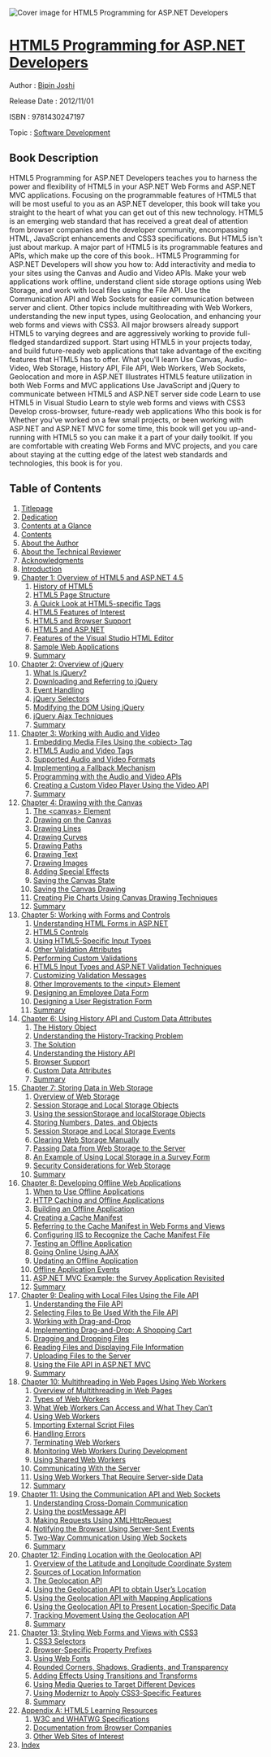 ![Cover image for HTML5 Programming for ASP.NET Developers](https://imgdetail.ebookreading.net/cover/cover/software_development/EB9781430247197.jpg)

[HTML5 Programming for ASP.NET Developers](https://ebookreading.net/view/book/HTML5+Programming+for+ASP.NET+Developers-EB9781430247197_1.html "HTML5 Programming for ASP.NET Developers")
====================================================================================================================

Author : [Bipin Joshi](https://ebookreading.net/search/author/Bipin+Joshi)

Release Date : 2012/11/01

ISBN : 9781430247197

Topic : [Software Development](https://ebookreading.net/search/category/software-development)

Book Description
-----------------

HTML5 Programming for ASP.NET Developers teaches you to harness the power and flexibility of HTML5 in your ASP.NET Web Forms and ASP.NET MVC applications. Focusing on the programmable features of HTML5 that will be most useful to you as an ASP.NET developer, this book will take you straight to the heart of what you can get out of this new technology.
HTML5 is an emerging web standard that has received a great deal of attention from browser companies and the developer community, encompassing HTML, JavaScript enhancements and CSS3 specifications. But HTML5 isn't just about markup. A major part of HTML5 is its programmable features and APIs, which make up the core of this book..
HTML5 Programming for ASP.NET Developers will show you how to:
Add interactivity and media to your sites using the Canvas and Audio and Video APIs.
Make your web applications work offline, understand client side storage options using Web Storage, and work with local files using the File API.
Use the Communication API and Web Sockets for easier communication between server and client.
Other topics include multithreading with Web Workers, understanding the new input types, using Geolocation, and enhancing your web forms and views with CSS3. All major browsers already support HTML5 to varying degrees and are aggressively working to provide full-fledged standardized support. Start using HTML5 in your projects today, and build future-ready web applications that take advantage of the exciting features that HTML5 has to offer.
What you'll learn
Use Canvas, Audio-Video, Web Storage, History API, File API, Web Workers, Web Sockets, Geolocation and more in ASP.NET
Illustrates HTML5 feature utilization in both Web Forms and MVC applications
Use JavaScript and jQuery to communicate between HTML5 and ASP.NET server side code
Learn to use HTML5 in Visual Studio
Learn to style web forms and views with CSS3
Develop cross-browser, future-ready web applications
Who this book is for
Whether you've worked on a few small projects, or been working with ASP.NET and ASP.NET MVC for some time, this book will get you up-and-running with HTML5 so you can make it a part of your daily toolkit.  If you are comfortable with creating Web Forms and MVC projects, and you care about staying at the cutting edge of the latest web standards and technologies, this book is for you.
              
Table of Contents
-----------------

1. [Titlepage](https://ebookreading.net/view/book/HTML5+Programming+for+ASP.NET+Developers-EB9781430247197_2.html)
1. [Dedication](https://ebookreading.net/view/book/HTML5+Programming+for+ASP.NET+Developers-EB9781430247197_4.html)
1. [Contents at a Glance](https://ebookreading.net/view/book/HTML5+Programming+for+ASP.NET+Developers-EB9781430247197_5.html#contents_at_a_glanc)
1. [Contents](https://ebookreading.net/view/book/HTML5+Programming+for+ASP.NET+Developers-EB9781430247197_6.html#contents)
1. [About the Author](https://ebookreading.net/view/book/HTML5+Programming+for+ASP.NET+Developers-EB9781430247197_7.html#about_the_author)
1. [About the Technical Reviewer](https://ebookreading.net/view/book/HTML5+Programming+for+ASP.NET+Developers-EB9781430247197_8.html#about_the_technical)
1. [Acknowledgments](https://ebookreading.net/view/book/HTML5+Programming+for+ASP.NET+Developers-EB9781430247197_9.html#acknowledgments)
1. [Introduction](https://ebookreading.net/view/book/HTML5+Programming+for+ASP.NET+Developers-EB9781430247197_10.html#introduction)
1. [Chapter 1: Overview of HTML5 and ASP.NET 4.5](https://ebookreading.net/view/book/HTML5+Programming+for+ASP.NET+Developers-EB9781430247197_11.html#ch1)
    1. [History of HTML5](https://ebookreading.net/view/book/HTML5+Programming+for+ASP.NET+Developers-EB9781430247197_11.html#s001-0)
    1. [HTML5 Page Structure](https://ebookreading.net/view/book/HTML5+Programming+for+ASP.NET+Developers-EB9781430247197_11.html#s001-1)
    1. [A Quick Look at HTML5-specific Tags](https://ebookreading.net/view/book/HTML5+Programming+for+ASP.NET+Developers-EB9781430247197_11.html#s001-2)
    1. [HTML5 Features of Interest](https://ebookreading.net/view/book/HTML5+Programming+for+ASP.NET+Developers-EB9781430247197_11.html#s001-3)
    1. [HTML5 and Browser Support](https://ebookreading.net/view/book/HTML5+Programming+for+ASP.NET+Developers-EB9781430247197_11.html#s001-14)
    1. [HTML5 and ASP.NET](https://ebookreading.net/view/book/HTML5+Programming+for+ASP.NET+Developers-EB9781430247197_11.html#s001-17)
    1. [Features of the Visual Studio HTML Editor](https://ebookreading.net/view/book/HTML5+Programming+for+ASP.NET+Developers-EB9781430247197_11.html#s001-18)
    1. [Sample Web Applications](https://ebookreading.net/view/book/HTML5+Programming+for+ASP.NET+Developers-EB9781430247197_11.html#s001-25)
    1. [Summary](https://ebookreading.net/view/book/HTML5+Programming+for+ASP.NET+Developers-EB9781430247197_11.html#s001-28)
1. [Chapter 2: Overview of jQuery](https://ebookreading.net/view/book/HTML5+Programming+for+ASP.NET+Developers-EB9781430247197_12.html#ch2)
    1. [What Is jQuery?](https://ebookreading.net/view/book/HTML5+Programming+for+ASP.NET+Developers-EB9781430247197_12.html#s001-29)
    1. [Downloading and Referring to jQuery](https://ebookreading.net/view/book/HTML5+Programming+for+ASP.NET+Developers-EB9781430247197_12.html#s001-34)
    1. [Event Handling](https://ebookreading.net/view/book/HTML5+Programming+for+ASP.NET+Developers-EB9781430247197_12.html#s001-35)
    1. [jQuery Selectors](https://ebookreading.net/view/book/HTML5+Programming+for+ASP.NET+Developers-EB9781430247197_12.html#s001-37)
    1. [Modifying the DOM Using jQuery](https://ebookreading.net/view/book/HTML5+Programming+for+ASP.NET+Developers-EB9781430247197_12.html#s001-41)
    1. [jQuery Ajax Techniques](https://ebookreading.net/view/book/HTML5+Programming+for+ASP.NET+Developers-EB9781430247197_12.html#s001-42)
    1. [Summary](https://ebookreading.net/view/book/HTML5+Programming+for+ASP.NET+Developers-EB9781430247197_12.html#s001-45)
1. [Chapter 3: Working with Audio and Video](https://ebookreading.net/view/book/HTML5+Programming+for+ASP.NET+Developers-EB9781430247197_13.html#ch3)
    1. [Embedding Media Files Using the &lt;object&gt; Tag](https://ebookreading.net/view/book/HTML5+Programming+for+ASP.NET+Developers-EB9781430247197_13.html#s001-46)
    1. [HTML5 Audio and Video Tags](https://ebookreading.net/view/book/HTML5+Programming+for+ASP.NET+Developers-EB9781430247197_13.html#s001-50)
    1. [Supported Audio and Video Formats](https://ebookreading.net/view/book/HTML5+Programming+for+ASP.NET+Developers-EB9781430247197_13.html#s001-53)
    1. [Implementing a Fallback Mechanism ](https://ebookreading.net/view/book/HTML5+Programming+for+ASP.NET+Developers-EB9781430247197_13.html#s001-54)
    1. [Programming with the Audio and Video APIs](https://ebookreading.net/view/book/HTML5+Programming+for+ASP.NET+Developers-EB9781430247197_13.html#s001-57)
    1. [Creating a Custom Video Player Using the Video API](https://ebookreading.net/view/book/HTML5+Programming+for+ASP.NET+Developers-EB9781430247197_13.html#s001-58)
    1. [Summary](https://ebookreading.net/view/book/HTML5+Programming+for+ASP.NET+Developers-EB9781430247197_13.html#s001-64)
1. [Chapter 4: Drawing with the Canvas](https://ebookreading.net/view/book/HTML5+Programming+for+ASP.NET+Developers-EB9781430247197_14.html#ch4)
    1. [The &lt;canvas&gt; Element](https://ebookreading.net/view/book/HTML5+Programming+for+ASP.NET+Developers-EB9781430247197_14.html#s001-65)
    1. [Drawing on the Canvas](https://ebookreading.net/view/book/HTML5+Programming+for+ASP.NET+Developers-EB9781430247197_14.html#s001-66)
    1. [Drawing Lines](https://ebookreading.net/view/book/HTML5+Programming+for+ASP.NET+Developers-EB9781430247197_14.html#s001-67)
    1. [Drawing Curves](https://ebookreading.net/view/book/HTML5+Programming+for+ASP.NET+Developers-EB9781430247197_14.html#s001-69)
    1. [Drawing Paths](https://ebookreading.net/view/book/HTML5+Programming+for+ASP.NET+Developers-EB9781430247197_14.html#s001-72)
    1. [Drawing Text](https://ebookreading.net/view/book/HTML5+Programming+for+ASP.NET+Developers-EB9781430247197_14.html#s001-73)
    1. [Drawing Images](https://ebookreading.net/view/book/HTML5+Programming+for+ASP.NET+Developers-EB9781430247197_14.html#s001-74)
    1. [Adding Special Effects](https://ebookreading.net/view/book/HTML5+Programming+for+ASP.NET+Developers-EB9781430247197_14.html#s001-75)
    1. [Saving the Canvas State](https://ebookreading.net/view/book/HTML5+Programming+for+ASP.NET+Developers-EB9781430247197_14.html#s001-80)
    1. [Saving the Canvas Drawing](https://ebookreading.net/view/book/HTML5+Programming+for+ASP.NET+Developers-EB9781430247197_14.html#s001-82)
    1. [Creating Pie Charts Using Canvas Drawing Techniques](https://ebookreading.net/view/book/HTML5+Programming+for+ASP.NET+Developers-EB9781430247197_14.html#s001-87)
    1. [Summary](https://ebookreading.net/view/book/HTML5+Programming+for+ASP.NET+Developers-EB9781430247197_14.html#s001-94)
1. [Chapter 5: Working with Forms and Controls](https://ebookreading.net/view/book/HTML5+Programming+for+ASP.NET+Developers-EB9781430247197_15.html#ch5)
    1. [Understanding HTML Forms in ASP.NET](https://ebookreading.net/view/book/HTML5+Programming+for+ASP.NET+Developers-EB9781430247197_15.html#s001-95)
    1. [HTML5 Controls](https://ebookreading.net/view/book/HTML5+Programming+for+ASP.NET+Developers-EB9781430247197_15.html#s001-98)
    1. [Using HTML5-Specific Input Types](https://ebookreading.net/view/book/HTML5+Programming+for+ASP.NET+Developers-EB9781430247197_15.html#s001-99)
    1. [Other Validation Attributes](https://ebookreading.net/view/book/HTML5+Programming+for+ASP.NET+Developers-EB9781430247197_15.html#s001-109)
    1. [Performing Custom Validations ](https://ebookreading.net/view/book/HTML5+Programming+for+ASP.NET+Developers-EB9781430247197_15.html#s001-113)
    1. [HTML5 Input Types and ASP.NET Validation Techniques](https://ebookreading.net/view/book/HTML5+Programming+for+ASP.NET+Developers-EB9781430247197_15.html#s001-114)
    1. [Customizing Validation Messages](https://ebookreading.net/view/book/HTML5+Programming+for+ASP.NET+Developers-EB9781430247197_15.html#s001-118)
    1. [Other Improvements to the &lt;input&gt; Element](https://ebookreading.net/view/book/HTML5+Programming+for+ASP.NET+Developers-EB9781430247197_15.html#s001-121)
    1. [Designing an Employee Data Form](https://ebookreading.net/view/book/HTML5+Programming+for+ASP.NET+Developers-EB9781430247197_15.html#s001-128)
    1. [Designing a User Registration Form](https://ebookreading.net/view/book/HTML5+Programming+for+ASP.NET+Developers-EB9781430247197_15.html#s001-135)
    1. [Summary](https://ebookreading.net/view/book/HTML5+Programming+for+ASP.NET+Developers-EB9781430247197_15.html#s001-142)
1. [Chapter 6: Using History API and Custom Data Attributes](https://ebookreading.net/view/book/HTML5+Programming+for+ASP.NET+Developers-EB9781430247197_16.html#ch6)
    1. [The History Object](https://ebookreading.net/view/book/HTML5+Programming+for+ASP.NET+Developers-EB9781430247197_16.html#s001-143)
    1. [Understanding the History-Tracking Problem](https://ebookreading.net/view/book/HTML5+Programming+for+ASP.NET+Developers-EB9781430247197_16.html#s001-144)
    1. [The Solution](https://ebookreading.net/view/book/HTML5+Programming+for+ASP.NET+Developers-EB9781430247197_16.html#s001-147)
    1. [Understanding the History API](https://ebookreading.net/view/book/HTML5+Programming+for+ASP.NET+Developers-EB9781430247197_16.html#s001-150)
    1. [Browser Support](https://ebookreading.net/view/book/HTML5+Programming+for+ASP.NET+Developers-EB9781430247197_16.html#s001-151)
    1. [Custom Data Attributes](https://ebookreading.net/view/book/HTML5+Programming+for+ASP.NET+Developers-EB9781430247197_16.html#s001-152)
    1. [Summary](https://ebookreading.net/view/book/HTML5+Programming+for+ASP.NET+Developers-EB9781430247197_16.html#s001-157)
1. [Chapter 7: Storing Data in Web Storage](https://ebookreading.net/view/book/HTML5+Programming+for+ASP.NET+Developers-EB9781430247197_17.html#ch7)
    1. [Overview of Web Storage](https://ebookreading.net/view/book/HTML5+Programming+for+ASP.NET+Developers-EB9781430247197_17.html#s001-158)
    1. [Session Storage and Local Storage Objects](https://ebookreading.net/view/book/HTML5+Programming+for+ASP.NET+Developers-EB9781430247197_17.html#s001-159)
    1. [Using the sessionStorage and localStorage Objects](https://ebookreading.net/view/book/HTML5+Programming+for+ASP.NET+Developers-EB9781430247197_17.html#s001-160)
    1. [Storing Numbers, Dates, and Objects](https://ebookreading.net/view/book/HTML5+Programming+for+ASP.NET+Developers-EB9781430247197_17.html#s001-161)
    1. [Session Storage and Local Storage Events](https://ebookreading.net/view/book/HTML5+Programming+for+ASP.NET+Developers-EB9781430247197_17.html#s001-162)
    1. [Clearing Web Storage Manually](https://ebookreading.net/view/book/HTML5+Programming+for+ASP.NET+Developers-EB9781430247197_17.html#s001-163)
    1. [Passing Data from Web Storage to the Server](https://ebookreading.net/view/book/HTML5+Programming+for+ASP.NET+Developers-EB9781430247197_17.html#s001-164)
    1. [An Example of Using Local Storage in a Survey Form](https://ebookreading.net/view/book/HTML5+Programming+for+ASP.NET+Developers-EB9781430247197_17.html#s001-165)
    1. [Security Considerations for Web Storage](https://ebookreading.net/view/book/HTML5+Programming+for+ASP.NET+Developers-EB9781430247197_17.html#s001-167)
    1. [Summary](https://ebookreading.net/view/book/HTML5+Programming+for+ASP.NET+Developers-EB9781430247197_17.html#s001-168)
1. [Chapter 8: Developing Offline Web Applications](https://ebookreading.net/view/book/HTML5+Programming+for+ASP.NET+Developers-EB9781430247197_18.html#ch8)
    1. [When to Use Offline Applications](https://ebookreading.net/view/book/HTML5+Programming+for+ASP.NET+Developers-EB9781430247197_18.html#s001-169)
    1. [HTTP Caching and Offline Applications](https://ebookreading.net/view/book/HTML5+Programming+for+ASP.NET+Developers-EB9781430247197_18.html#s001-170)
    1. [Building an Offline Application](https://ebookreading.net/view/book/HTML5+Programming+for+ASP.NET+Developers-EB9781430247197_18.html#s001-171)
    1. [Creating a Cache Manifest](https://ebookreading.net/view/book/HTML5+Programming+for+ASP.NET+Developers-EB9781430247197_18.html#s001-172)
    1. [Referring to the Cache Manifest in Web Forms and Views](https://ebookreading.net/view/book/HTML5+Programming+for+ASP.NET+Developers-EB9781430247197_18.html#s001-176)
    1. [Configuring IIS to Recognize the Cache Manifest File](https://ebookreading.net/view/book/HTML5+Programming+for+ASP.NET+Developers-EB9781430247197_18.html#s001-177)
    1. [Testing an Offline Application](https://ebookreading.net/view/book/HTML5+Programming+for+ASP.NET+Developers-EB9781430247197_18.html#s001-178)
    1. [Going Online Using AJAX](https://ebookreading.net/view/book/HTML5+Programming+for+ASP.NET+Developers-EB9781430247197_18.html#s001-179)
    1. [Updating an Offline Application](https://ebookreading.net/view/book/HTML5+Programming+for+ASP.NET+Developers-EB9781430247197_18.html#s001-180)
    1. [Offline Application Events](https://ebookreading.net/view/book/HTML5+Programming+for+ASP.NET+Developers-EB9781430247197_18.html#s001-181)
    1. [ASP.NET MVC Example: the Survey Application Revisited](https://ebookreading.net/view/book/HTML5+Programming+for+ASP.NET+Developers-EB9781430247197_18.html#s001-182)
    1. [Summary](https://ebookreading.net/view/book/HTML5+Programming+for+ASP.NET+Developers-EB9781430247197_18.html#s001-186)
1. [Chapter 9: Dealing with Local Files Using the File API](https://ebookreading.net/view/book/HTML5+Programming+for+ASP.NET+Developers-EB9781430247197_19.html#ch9)
    1. [Understanding the File API](https://ebookreading.net/view/book/HTML5+Programming+for+ASP.NET+Developers-EB9781430247197_19.html#s001-187)
    1. [Selecting Files to Be Used With the File API](https://ebookreading.net/view/book/HTML5+Programming+for+ASP.NET+Developers-EB9781430247197_19.html#s001-191)
    1. [Working with Drag-and-Drop](https://ebookreading.net/view/book/HTML5+Programming+for+ASP.NET+Developers-EB9781430247197_19.html#s001-195)
    1. [Implementing Drag-and-Drop: A Shopping Cart](https://ebookreading.net/view/book/HTML5+Programming+for+ASP.NET+Developers-EB9781430247197_19.html#s001-199)
    1. [Dragging and Dropping Files](https://ebookreading.net/view/book/HTML5+Programming+for+ASP.NET+Developers-EB9781430247197_19.html#s001-203)
    1. [Reading Files and Displaying File Information](https://ebookreading.net/view/book/HTML5+Programming+for+ASP.NET+Developers-EB9781430247197_19.html#s001-204)
    1. [Uploading Files to the Server](https://ebookreading.net/view/book/HTML5+Programming+for+ASP.NET+Developers-EB9781430247197_19.html#s001-205)
    1. [Using the File API in ASP.NET MVC](https://ebookreading.net/view/book/HTML5+Programming+for+ASP.NET+Developers-EB9781430247197_19.html#s001-206)
    1. [Summary](https://ebookreading.net/view/book/HTML5+Programming+for+ASP.NET+Developers-EB9781430247197_19.html#s001-207)
1. [Chapter 10: Multithreading in Web Pages Using Web Workers](https://ebookreading.net/view/book/HTML5+Programming+for+ASP.NET+Developers-EB9781430247197_20.html#ch10)
    1. [Overview of Multithreading in Web Pages](https://ebookreading.net/view/book/HTML5+Programming+for+ASP.NET+Developers-EB9781430247197_20.html#s001-208)
    1. [Types of Web Workers](https://ebookreading.net/view/book/HTML5+Programming+for+ASP.NET+Developers-EB9781430247197_20.html#s001-209)
    1. [What Web Workers Can Access and What They Can’t](https://ebookreading.net/view/book/HTML5+Programming+for+ASP.NET+Developers-EB9781430247197_20.html#s001-210)
    1. [Using Web Workers](https://ebookreading.net/view/book/HTML5+Programming+for+ASP.NET+Developers-EB9781430247197_20.html#s001-211)
    1. [Importing External Script Files](https://ebookreading.net/view/book/HTML5+Programming+for+ASP.NET+Developers-EB9781430247197_20.html#s001-212)
    1. [Handling Errors](https://ebookreading.net/view/book/HTML5+Programming+for+ASP.NET+Developers-EB9781430247197_20.html#s001-213)
    1. [Terminating Web Workers](https://ebookreading.net/view/book/HTML5+Programming+for+ASP.NET+Developers-EB9781430247197_20.html#s001-214)
    1. [Monitoring Web Workers During Development](https://ebookreading.net/view/book/HTML5+Programming+for+ASP.NET+Developers-EB9781430247197_20.html#s001-215)
    1. [Using Shared Web Workers](https://ebookreading.net/view/book/HTML5+Programming+for+ASP.NET+Developers-EB9781430247197_20.html#s001-216)
    1. [Communicating With the Server](https://ebookreading.net/view/book/HTML5+Programming+for+ASP.NET+Developers-EB9781430247197_20.html#s001-217)
    1. [Using Web Workers That Require Server-side Data](https://ebookreading.net/view/book/HTML5+Programming+for+ASP.NET+Developers-EB9781430247197_20.html#s001-218)
    1. [Summary](https://ebookreading.net/view/book/HTML5+Programming+for+ASP.NET+Developers-EB9781430247197_20.html#s001-224)
1. [Chapter 11: Using the Communication API and Web Sockets](https://ebookreading.net/view/book/HTML5+Programming+for+ASP.NET+Developers-EB9781430247197_21.html#ch11)
    1. [Understanding Cross-Domain Communication](https://ebookreading.net/view/book/HTML5+Programming+for+ASP.NET+Developers-EB9781430247197_21.html#s001-225)
    1. [Using the postMessage API](https://ebookreading.net/view/book/HTML5+Programming+for+ASP.NET+Developers-EB9781430247197_21.html#s001-228)
    1. [Making Requests Using XMLHttpRequest](https://ebookreading.net/view/book/HTML5+Programming+for+ASP.NET+Developers-EB9781430247197_21.html#s001-231)
    1. [Notifying the Browser Using Server-Sent Events](https://ebookreading.net/view/book/HTML5+Programming+for+ASP.NET+Developers-EB9781430247197_21.html#s001-237)
    1. [Two-Way Communication Using Web Sockets](https://ebookreading.net/view/book/HTML5+Programming+for+ASP.NET+Developers-EB9781430247197_21.html#s001-238)
    1. [Summary](https://ebookreading.net/view/book/HTML5+Programming+for+ASP.NET+Developers-EB9781430247197_21.html#s001-244)
1. [Chapter 12: Finding Location with the Geolocation API](https://ebookreading.net/view/book/HTML5+Programming+for+ASP.NET+Developers-EB9781430247197_22.html#ch12)
    1. [Overview of the Latitude and Longitude Coordinate System](https://ebookreading.net/view/book/HTML5+Programming+for+ASP.NET+Developers-EB9781430247197_22.html#s001-245)
    1. [Sources of Location Information](https://ebookreading.net/view/book/HTML5+Programming+for+ASP.NET+Developers-EB9781430247197_22.html#s001-246)
    1. [The Geolocation API](https://ebookreading.net/view/book/HTML5+Programming+for+ASP.NET+Developers-EB9781430247197_22.html#s001-251)
    1. [Using the Geolocation API to obtain User’s Location](https://ebookreading.net/view/book/HTML5+Programming+for+ASP.NET+Developers-EB9781430247197_22.html#s001-253)
    1. [Using the Geolocation API with Mapping Applications](https://ebookreading.net/view/book/HTML5+Programming+for+ASP.NET+Developers-EB9781430247197_22.html#s001-254)
    1. [Using the Geolocation API to Present Location-Specific Data](https://ebookreading.net/view/book/HTML5+Programming+for+ASP.NET+Developers-EB9781430247197_22.html#s001-257)
    1. [Tracking Movement Using the Geolocation API](https://ebookreading.net/view/book/HTML5+Programming+for+ASP.NET+Developers-EB9781430247197_22.html#s001-258)
    1. [Summary](https://ebookreading.net/view/book/HTML5+Programming+for+ASP.NET+Developers-EB9781430247197_22.html#s001-259)
1. [Chapter 13: Styling Web Forms and Views with CSS3](https://ebookreading.net/view/book/HTML5+Programming+for+ASP.NET+Developers-EB9781430247197_23.html#ch13)
    1. [CSS3 Selectors](https://ebookreading.net/view/book/HTML5+Programming+for+ASP.NET+Developers-EB9781430247197_23.html#s001-260)
    1. [Browser-Specific Property Prefixes](https://ebookreading.net/view/book/HTML5+Programming+for+ASP.NET+Developers-EB9781430247197_23.html#s001-265)
    1. [Using Web Fonts](https://ebookreading.net/view/book/HTML5+Programming+for+ASP.NET+Developers-EB9781430247197_23.html#s001-266)
    1. [Rounded Corners, Shadows, Gradients, and Transparency ](https://ebookreading.net/view/book/HTML5+Programming+for+ASP.NET+Developers-EB9781430247197_23.html#s001-269)
    1. [Adding Effects Using Transitions and Transforms](https://ebookreading.net/view/book/HTML5+Programming+for+ASP.NET+Developers-EB9781430247197_23.html#s001-275)
    1. [Using Media Queries to Target Different Devices](https://ebookreading.net/view/book/HTML5+Programming+for+ASP.NET+Developers-EB9781430247197_23.html#s001-278)
    1. [Using Modernizr to Apply CSS3-Specific Features](https://ebookreading.net/view/book/HTML5+Programming+for+ASP.NET+Developers-EB9781430247197_23.html#s001-281)
    1. [Summary](https://ebookreading.net/view/book/HTML5+Programming+for+ASP.NET+Developers-EB9781430247197_23.html#s001-282)
1. [Appendix A: HTML5 Learning Resources](https://ebookreading.net/view/book/HTML5+Programming+for+ASP.NET+Developers-EB9781430247197_24.html#AppA)
    1. [W3C and WHATWG Specifications](https://ebookreading.net/view/book/HTML5+Programming+for+ASP.NET+Developers-EB9781430247197_24.html#s001-283)
    1. [Documentation from Browser Companies](https://ebookreading.net/view/book/HTML5+Programming+for+ASP.NET+Developers-EB9781430247197_24.html#s001-284)
    1. [Other Web Sites of Interest](https://ebookreading.net/view/book/HTML5+Programming+for+ASP.NET+Developers-EB9781430247197_24.html#s001-285)
1. [Index](https://ebookreading.net/view/book/HTML5+Programming+for+ASP.NET+Developers-EB9781430247197_25.html#index)
